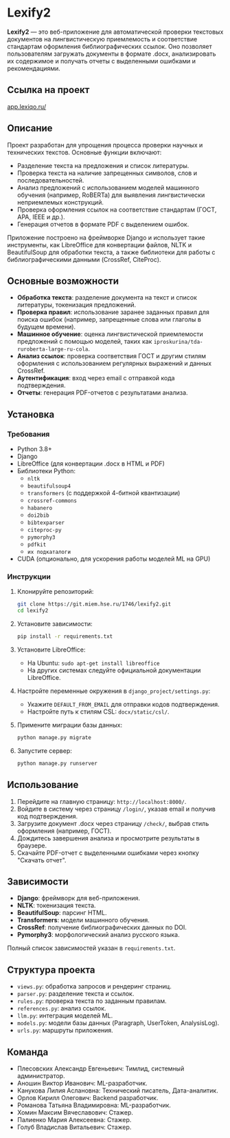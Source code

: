 # Lexify2

**Lexify2** — это веб-приложение для автоматической проверки текстовых документов на лингвистическую приемлемость и соответствие стандартам оформления библиографических ссылок. Оно позволяет пользователям загружать документы в формате .docx, анализировать их содержимое и получать отчеты с выделенными ошибками и рекомендациями.

## Ссылка на проект

[app.lexiqo.ru/](https://app.lexiqo.ru/)

## Описание

Проект разработан для упрощения процесса проверки научных и технических текстов. Основные функции включают:
- Разделение текста на предложения и список литературы.
- Проверка текста на наличие запрещенных символов, слов и последовательностей.
- Анализ предложений с использованием моделей машинного обучения (например, RoBERTa) для выявления лингвистически неприемлемых конструкций.
- Проверка оформления ссылок на соответствие стандартам (ГОСТ, APA, IEEE и др.).
- Генерация отчетов в формате PDF с выделением ошибок.

Приложение построено на фреймворке Django и использует такие инструменты, как LibreOffice для конвертации файлов, NLTK и BeautifulSoup для обработки текста, а также библиотеки для работы с библиографическими данными (CrossRef, CiteProc).

## Основные возможности

- **Обработка текста**: разделение документа на текст и список литературы, токенизация предложений.
- **Проверка правил**: использование заранее заданных правил для поиска ошибок (например, запрещенные слова или глаголы в будущем времени).
- **Машинное обучение**: оценка лингвистической приемлемости предложений с помощью моделей, таких как `iproskurina/tda-ruroberta-large-ru-cola`.
- **Анализ ссылок**: проверка соответствия ГОСТ и другим стилям оформления с использованием регулярных выражений и данных CrossRef.
- **Аутентификация**: вход через email с отправкой кода подтверждения.
- **Отчеты**: генерация PDF-отчетов с результатами анализа.

## Установка

### Требования

- Python 3.8+
- Django
- LibreOffice (для конвертации .docx в HTML и PDF)
- Библиотеки Python:
  - `nltk`
  - `beautifulsoup4`
  - `transformers` (с поддержкой 4-битной квантизации)
  - `crossref-commons`
  - `habanero`
  - `doi2bib`
  - `bibtexparser`
  - `citeproc-py`
  - `pymorphy3`
  - `pdfkit`
  - `их подкаталоги`
- CUDA (опционально, для ускорения работы моделей ML на GPU)

### Инструкции

1. Клонируйте репозиторий:
   ```bash
   git clone https://git.miem.hse.ru/1746/lexify2.git
   cd lexify2
   ```

2. Установите зависимости:
   ```bash
   pip install -r requirements.txt
   ```

3. Установите LibreOffice:
   - На Ubuntu: `sudo apt-get install libreoffice`
   - На других системах следуйте официальной документации LibreOffice.

4. Настройте переменные окружения в `django_project/settings.py`:
   - Укажите `DEFAULT_FROM_EMAIL` для отправки кодов подтверждения.
   - Настройте путь к стилям CSL: `docx/static/csl/`.

5. Примените миграции базы данных:
   ```bash
   python manage.py migrate
   ```

6. Запустите сервер:
   ```bash
   python manage.py runserver
   ```

## Использование

1. Перейдите на главную страницу: `http://localhost:8000/`.
2. Войдите в систему через страницу `/login/`, указав email и получив код подтверждения.
3. Загрузите документ .docx через страницу `/check/`, выбрав стиль оформления (например, ГОСТ).
4. Дождитесь завершения анализа и просмотрите результаты в браузере.
5. Скачайте PDF-отчет с выделенными ошибками через кнопку "Скачать отчет".


## Зависимости

- **Django**: фреймворк для веб-приложения.
- **NLTK**: токенизация текста.
- **BeautifulSoup**: парсинг HTML.
- **Transformers**: модели машинного обучения.
- **CrossRef**: получение библиографических данных по DOI.
- **Pymorphy3**: морфологический анализ русского языка.

Полный список зависимостей указан в `requirements.txt`.

## Структура проекта

- `views.py`: обработка запросов и рендеринг страниц.
- `parser.py`: разделение текста и ссылок.
- `rules.py`: проверка текста по заданным правилам.
- `references.py`: анализ ссылок.
- `llm.py`: интеграция моделей ML.
- `models.py`: модели базы данных (Paragraph, UserToken, AnalysisLog).
- `urls.py`: маршруты приложения.

## Команда

- Плесовских Александр Евгеньевич: Тимлид, системный администратор.
- Аношин Виктор Иванович: ML-разработчик.
- Канукова Лилия Аслановна: Технический писатель, Дата-аналитик.
- Орлов Кирилл Олегович: Backend разработчик.
- Романова Татьяна Владимировна: ML-разработчик.
- Хомин Максим Вячеславович: Стажер.
- Палиенко Мария Алексеевна: Стажер.
- Голуб Владислав Витальевич: Стажер.

